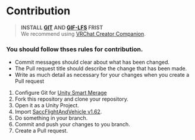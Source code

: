 # Contribution

> **INSTALL [GIT](https://git-scm.com/) AND [GIF-LFS](https://git-lfs.com/) FRIST**  
> We recommend using [VRChat Creator Companion](https://vcc.docs.vrchat.com/guides/getting-started/).

### You should follow thses rules for contribution.

- Commit messages should clear about what has been changed.
- The Pull request title should describe the change that has been made.
- Write as much detail as necessary for your changes when you create a Pull request

1. Configure Git for [Unity Smart Merage](https://docs.unity.cn/2019.4/Documentation/Manual/SmartMerge.html)
2. Fork this repository and clone your repository.
3. Open it as a Unity Project.
4. Import [SaccFlightAndVehicle v1.62](https://github.com/Sacchan-VRC/SaccFlightAndVehicles/releases/tag/1.62).
5. Do something in your branch.
6. Commit and push your changes to you branch.
7. Create a Pull request.
